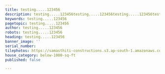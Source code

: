 ```yaml
---
title: testing.....123456
description: testing.....123456testing.....123456testing.....123456testing.....123456testing.....123456
keywords: testing.....123456
pagetopic: testing.....123456
author: testing.....123456
robots: testing.....123456
heading: testing.....123456
banner_image: ''
serial_number: 
tilephotos: https://samasthiti-constructions.s3.ap-south-1.amazonaws.com/uploads/apple-logo.jpg
house_category: below-1000-sq-ft
published: false

---
```

